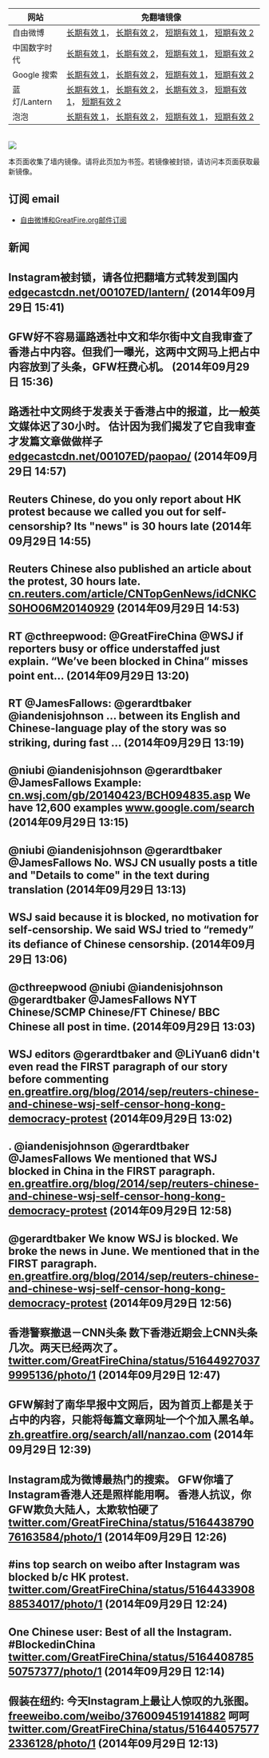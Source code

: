 <table>
    <thead>
        <tr>
            <th>网站</th>
            <th>免翻墙镜像</th>
        </tr>
    </thead>
    <tbody>    
        <tr>
            <td>自由微博</td>
            <td>            
                <a href="https://edgecastcdn.net/00107ED/freeweibo/" target="_BLANK">长期有效 1</a>，            
                <a href="https://objects.dreamhost.com/freeweibo/index.html" target="_BLANK">长期有效 2</a>，            
                <a href="https://fw3.azurewebsites.net" target="_BLANK">短期有效 1</a>，            
                <a href="https://d1stdkq55ggsv7.cloudfront.net" target="_BLANK">短期有效 2</a>
            </td>
        </tr>    
        <tr>
            <td>中国数字时代</td>
            <td>            
                <a href="https://a248.e.akamai.net/f/1/1/1/dci.download.akamai.com/35985/159415/1/c/" target="_BLANK">长期有效 1</a>，            
                <a href="https://objects.dreamhost.com/cdt/index.html" target="_BLANK">长期有效 2</a>，            
                <a href="https://1ff2d.azurewebsites.net" target="_BLANK">短期有效 1</a>，            
                <a href="https://d29jekp4emy41a.cloudfront.net" target="_BLANK">短期有效 2</a>
            </td>
        </tr>    
        <tr>
            <td>Google 搜索</td>
            <td>            
                <a href="https://edgecastcdn.net/00107ED/g/" target="_BLANK">长期有效 1</a>，            
                <a href="https://objects.dreamhost.com/goo/index.html" target="_BLANK">长期有效 2</a>，            
                <a href="https://865ba.azurewebsites.net" target="_BLANK">短期有效 1</a>，            
                <a href="https://d3vv89cvqbrqlq.cloudfront.net" target="_BLANK">短期有效 2</a>
            </td>
        </tr>    
        <tr>
            <td>蓝灯/Lantern</td>
            <td>            
                <a href="https://edgecastcdn.net/00107ED/lantern/" target="_BLANK">长期有效 1</a>，            
                <a href="https://a248.e.akamai.net/f/1/1/1/dci.download.akamai.com/35985/159415/1/l/" target="_BLANK">长期有效 2</a>，            
                <a href="https://objects.dreamhost.com/lantern/index.html" target="_BLANK">长期有效 3</a>，            
                <a href="https://c7511.azurewebsites.net" target="_BLANK">短期有效 1</a>，            
                <a href="https://dx1djqjpnvurw.cloudfront.net" target="_BLANK">短期有效 2</a>
            </td>
        </tr>    
        <tr>
            <td>泡泡</td>
            <td>            
                <a href="https://edgecastcdn.net/00107ED/paopao/" target="_BLANK">长期有效 1</a>，            
                <a href="https://objects.dreamhost.com/paopao/index.html" target="_BLANK">长期有效 2</a>，            
                <a href="https://paopao2.azurewebsites.net" target="_BLANK">短期有效 1</a>，            
                <a href="https://d19ysv8o6fv16v.cloudfront.net" target="_BLANK">短期有效 2</a>
            </td>
        </tr>
    </tbody>
</table>
<br/>
<img src="https://raw.githubusercontent.com/greatfire/z/master/logos.gif" />

本页面收集了墙内镜像。请将此页加为书签。若镜像被封锁，请访问本页面获取最新镜像。

## 订阅 email
* <a href="https://b.us7.list-manage.com/subscribe?u=854fca58782082e0cbdf204a0&id=c78949b93c">自由微博和GreatFire.org邮件订阅</a>
    
## 新闻
Instagram被封锁，请各位把翻墙方式转发到国内 <a href="https://edgecastcdn.net/00107ED/lantern/?u=viewtopic.php?f=1&t=15" target="_BLANK">edgecastcdn.net/00107ED/lantern/</a> (2014年09月29日 15:41)
 ---
GFW好不容易逼路透社中文和华尔街中文自我审查了香港占中内容。但我们一曝光，这两中文网马上把占中内容放到了头条，GFW枉费心机。 (2014年09月29日 15:36)
 ---
路透社中文网终于发表关于香港占中的报道，比一般英文媒体迟了30小时。 估计因为我们揭发了它自我审查才发篇文章做做样子 <a href="https://edgecastcdn.net/00107ED/paopao/?u=/article/181" target="_BLANK">edgecastcdn.net/00107ED/paopao/</a> (2014年09月29日 14:57)
 ---
Reuters Chinese, do you only report about HK protest because we called you out for self-censorship? Its "news" is 30 hours late (2014年09月29日 14:55)
 ---
Reuters Chinese also published an article about the protest, 30 hours late. <a href="http://cn.reuters.com/article/CNTopGenNews/idCNKCS0HO06M20140929" target="_BLANK">cn.reuters.com/article/CNTopGenNews/idCNKCS0HO06M20140929</a> (2014年09月29日 14:53)
 ---
RT @cthreepwood: @GreatFireChina @WSJ if reporters busy or office understaffed just explain.
“We’ve been blocked in China” misses point ent… (2014年09月29日 13:20)
 ---
RT @JamesFallows: @gerardtbaker @iandenisjohnson … between its English and Chinese-language play of the story was so striking, during fast … (2014年09月29日 13:19)
 ---
@niubi @iandenisjohnson @gerardtbaker @JamesFallows Example: <a href="http://cn.wsj.com/gb/20140423/BCH094835.asp" target="_BLANK">cn.wsj.com/gb/20140423/BCH094835.asp</a> We have 12,600 examples <a href="https://www.google.com/search?q=%E8%AF%B7%E7%9C%8B%E7%A8%8D%E5%90%8E%E8%AF%A6%E7%BB%86%E6%8A%A5%E9%81%93&oq=%E8%AF%B7%E7%9C%8B%E7%A8%8D%E5%90%8E%E8%AF%A6%E7%BB%86%E6%8A%A5%E9%81%93&aqs=chrome..69i57.3992j0j7&sourceid=chrome&es_sm=91&ie=UTF-8#q=%E8%AF%B7%E7%9C%8B%E7%A8%8D%E5%90%8E%E8%AF%A6%E7%BB%86%E6%8A%A5%E9%81%93+site:cn.wsj.com&start=0" target="_BLANK">www.google.com/search</a> (2014年09月29日 13:15)
 ---
@niubi @iandenisjohnson @gerardtbaker @JamesFallows No. WSJ CN usually posts a title and "Details to come" in the text during translation (2014年09月29日 13:13)
 ---
WSJ said because it is blocked, no motivation for self-censorship. We said WSJ tried to “remedy” its defiance of Chinese censorship. (2014年09月29日 13:06)
 ---
@cthreepwood @niubi @iandenisjohnson @gerardtbaker @JamesFallows NYT Chinese/SCMP Chinese/FT Chinese/ BBC Chinese all post in time. (2014年09月29日 13:03)
 ---
WSJ editors @gerardtbaker and @LiYuan6 didn't even read the FIRST paragraph of our story before commenting <a href="https://en.greatfire.org/blog/2014/sep/reuters-chinese-and-chinese-wsj-self-censor-hong-kong-democracy-protest" target="_BLANK">en.greatfire.org/blog/2014/sep/reuters-chinese-and-chinese-wsj-self-censor-hong-kong-democracy-protest</a> (2014年09月29日 13:02)
 ---
. @iandenisjohnson @gerardtbaker @JamesFallows We mentioned that WSJ blocked in China in the FIRST paragraph. <a href="https://en.greatfire.org/blog/2014/sep/reuters-chinese-and-chinese-wsj-self-censor-hong-kong-democracy-protest" target="_BLANK">en.greatfire.org/blog/2014/sep/reuters-chinese-and-chinese-wsj-self-censor-hong-kong-democracy-protest</a> (2014年09月29日 12:58)
 ---
@gerardtbaker We know WSJ is blocked. We broke the news in June. We mentioned that in the FIRST paragraph. <a href="https://en.greatfire.org/blog/2014/sep/reuters-chinese-and-chinese-wsj-self-censor-hong-kong-democracy-protest" target="_BLANK">en.greatfire.org/blog/2014/sep/reuters-chinese-and-chinese-wsj-self-censor-hong-kong-democracy-protest</a> (2014年09月29日 12:56)
 ---
香港警察撤退－CNN头条 数下香港近期会上CNN头条几次。两天已经两次了。 <a href="https://twitter.com/GreatFireChina/status/516449270379995136/photo/1" target="_BLANK">twitter.com/GreatFireChina/status/516449270379995136/photo/1</a> (2014年09月29日 12:47)
 ---
GFW解封了南华早报中文网后，因为首页上都是关于占中的内容，只能将每篇文章网址一个个加入黑名单。 <a href="https://zh.greatfire.org/search/all/nanzao.com" target="_BLANK">zh.greatfire.org/search/all/nanzao.com</a> (2014年09月29日 12:39)
 ---
Instagram成为微博最热门的搜索。 GFW你墙了Instagram香港人还是照样能用啊。 香港人抗议，你GFW欺负大陆人，太欺软怕硬了 <a href="https://twitter.com/GreatFireChina/status/516443879076163584/photo/1" target="_BLANK">twitter.com/GreatFireChina/status/516443879076163584/photo/1</a> (2014年09月29日 12:26)
 ---
#ins top search on weibo after Instagram was blocked b/c HK protest. <a href="https://twitter.com/GreatFireChina/status/516443390888534017/photo/1" target="_BLANK">twitter.com/GreatFireChina/status/516443390888534017/photo/1</a> (2014年09月29日 12:24)
 ---
One Chinese user: Best of all the Instagram. #BlockedinChina <a href="https://twitter.com/GreatFireChina/status/516440878550757377/photo/1" target="_BLANK">twitter.com/GreatFireChina/status/516440878550757377/photo/1</a> (2014年09月29日 12:14)
 ---
假装在纽约: 今天Instagram上最让人惊叹的九张图。 <a href="https://freeweibo.com/weibo/3760094519141882" target="_BLANK">freeweibo.com/weibo/3760094519141882</a> 呵呵 <a href="https://twitter.com/GreatFireChina/status/516440575772336128/photo/1" target="_BLANK">twitter.com/GreatFireChina/status/516440575772336128/photo/1</a> (2014年09月29日 12:13)
 ---
